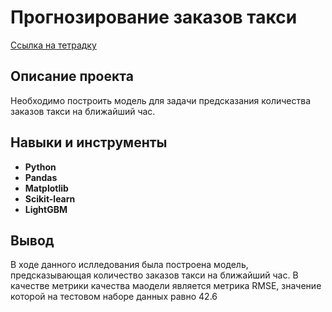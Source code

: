 # Прогнозирование заказов такси

[Ссылка на тетрадку]()

## Описание проекта

Необходимо построить модель для задачи предсказания количества заказов такси на ближайший час.



## Навыки и инструменты

- **Python**
- **Pandas**
- **Matplotlib**
- **Scikit-learn**
- **LightGBM**

## Вывод

В ходе данного ислледования была построена модель, предсказывающая количество заказов такси на ближайший час. В качестве метрики качества маодели является метрика RMSE, значение которой на тестовом наборе данных равно 42.6
